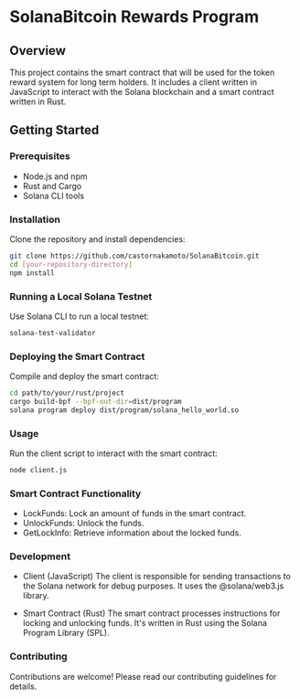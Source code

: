 # SolanaBitcoin Rewards Program

## Overview

This project contains the smart contract that will be used for the token reward system for long term holders. It includes a client written in JavaScript to interact with the Solana blockchain and a smart contract written in Rust.

## Getting Started

### Prerequisites

- Node.js and npm
- Rust and Cargo
- Solana CLI tools

### Installation

Clone the repository and install dependencies:

```bash
git clone https://github.com/castornakamoto/SolanaBitcoin.git
cd [your-repository-directory]
npm install
```


### Running a Local Solana Testnet
Use Solana CLI to run a local testnet:

```bash
solana-test-validator
```

### Deploying the Smart Contract
Compile and deploy the smart contract:

```bash
cd path/to/your/rust/project
cargo build-bpf --bpf-out-dir=dist/program
solana program deploy dist/program/solana_hello_world.so
```

### Usage
Run the client script to interact with the smart contract:

```bash
node client.js
```

### Smart Contract Functionality
- LockFunds: Lock an amount of funds in the smart contract.
- UnlockFunds: Unlock the funds.
- GetLockInfo: Retrieve information about the locked funds.

### Development
- Client (JavaScript)
The client is responsible for sending transactions to the Solana network for debug purposes. It uses the @solana/web3.js library.

- Smart Contract (Rust)
The smart contract processes instructions for locking and unlocking funds. It's written in Rust using the Solana Program Library (SPL).

### Contributing
Contributions are welcome! Please read our contributing guidelines for details.
